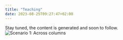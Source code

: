 ```yaml
---
title: "Teaching"
date: 2023-08-25T09:27:47+02:00
---
```


Stay tuned, the content is generated and soon to follow.
![Scenario 1: Across columns](/construction.jpg)

